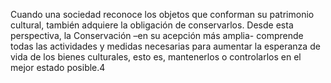 Cuando una sociedad reconoce los objetos que conforman su patrimonio cultural, también adquiere la obligación de conservarlos. Desde esta perspectiva, la Conservación –en su acepción más amplia- comprende todas las actividades y medidas necesarias para aumentar la esperanza de vida de los bienes culturales, esto es, mantenerlos o controlarlos en el mejor estado posible.4